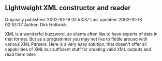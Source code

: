 ## Lightweight XML constructor and reader 
Originally published: 2002-10-18 02:53:37 
Last updated: 2002-10-18 02:53:37 
Author: Dirk Holtwick 
 
XML is a wonderful buzzword, so clients often like to have exports of data in that format. But as a programmer you may not like to fiddle around with various XML Parsers. Here is a very easy solution, that doesn't offer all capabilities of XML but sufficient stuff for creating valid XML outputs and read them later.
